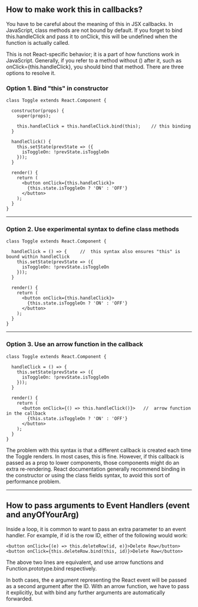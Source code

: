 ## How to make work this in callbacks?
You have to be careful about the meaning of this in JSX callbacks. 
In JavaScript, class methods are not bound by default. If you forget
to bind this.handleClick and pass it to onClick, this will be 
undefined when the function is actually called.

This is not React-specific behavior; it is a part of how functions 
work in JavaScript. Generally, if you refer to a method without () 
after it, such as onClick={this.handleClick}, you should bind that 
method. There are three options to resolve it.

### Option 1. Bind "this" in constructor

```
class Toggle extends React.Component {
  
  constructor(props) {
    super(props);

    this.handleClick = this.handleClick.bind(this);    // this binding
  }

  handleClick() {
    this.setState(prevState => ({
      isToggleOn: !prevState.isToggleOn
    }));
  }

  render() {
    return (
      <button onClick={this.handleClick}>
        {this.state.isToggleOn ? 'ON' : 'OFF'}
      </button>
    );
  }
}
```

---

### Option 2. Use experimental syntax to define class methods

```
class Toggle extends React.Component {

  handleClick = () => {		// 	this syntax also ensures "this" is bound within handleClick
    this.setState(prevState => ({
      isToggleOn: !prevState.isToggleOn
    }));
  }

  render() {
    return (
      <button onClick={this.handleClick}>
        {this.state.isToggleOn ? 'ON' : 'OFF'}
      </button>
    );
  }
}
```

---

### Option 3. Use an arrow function in the callback

```
class Toggle extends React.Component {

  handleClick = () => {		
    this.setState(prevState => ({
      isToggleOn: !prevState.isToggleOn
    }));
  }

  render() {
    return (
      <button onClick={() => this.handleClick()}> 	// 	arrow function in the callback
        {this.state.isToggleOn ? 'ON' : 'OFF'}
      </button>
    );
  }
}
```

The problem with this syntax is that a different callback is created each time 
the Toggle renders. In most cases, this is fine. However, if this callback is 
passed as a prop to lower components, those components might do an extra 
re-rendering. React documentation generally recommend binding in the constructor 
or using the class fields syntax, to avoid this sort of performance problem.

---

## How to pass arguments to Event Handlers (event and anyOfYourArg)

Inside a loop, it is common to want to pass an extra parameter to an event 
handler. For example, if id is the row ID, either of the following would work:

```
<button onClick={(e) => this.deleteRow(id, e)}>Delete Row</button>
<button onClick={this.deleteRow.bind(this, id)}>Delete Row</button>
```

The above two lines are equivalent, and use arrow functions and Function.prototype.bind respectively.

In both cases, the e argument representing the React event will be passed as a second argument after the ID.
With an arrow function, we have to pass it explicitly, but with bind any further arguments are automatically forwarded.
